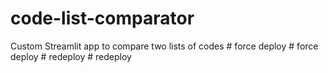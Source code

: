 # code-list-comparator
Custom Streamlit app to compare two lists of codes
#   f o r c e   d e p l o y  
 #   f o r c e   d e p l o y  
 #   r e d e p l o y  
 #   r e d e p l o y  
 